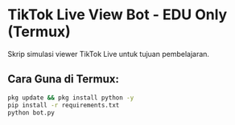 # TikTok Live View Bot - EDU Only (Termux)

Skrip simulasi viewer TikTok Live untuk tujuan pembelajaran.

## Cara Guna di Termux:

```bash
pkg update && pkg install python -y
pip install -r requirements.txt
python bot.py
